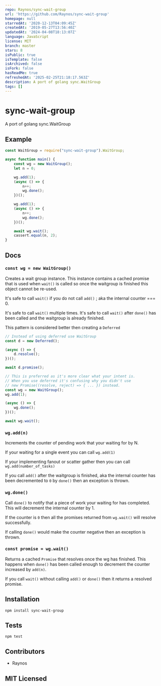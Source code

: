 ```yaml
---
repo: Raynos/sync-wait-group
url: 'https://github.com/Raynos/sync-wait-group'
homepage: null
starredAt: '2020-12-13T04:09:45Z'
createdAt: '2019-05-27T13:56:40Z'
updatedAt: '2024-04-08T18:13:07Z'
language: JavaScript
license: MIT
branch: master
stars: 8
isPublic: true
isTemplate: false
isArchived: false
isFork: false
hasReadMe: true
refreshedAt: '2025-02-25T21:18:17.563Z'
description: A port of golang sync.WaitGroup
tags: []
---
```


# sync-wait-group

<!--
    [![build status][build-png]][build]
    [![Coverage Status][cover-png]][cover]
    [![Davis Dependency status][dep-png]][dep]
-->

<!-- [![NPM][npm-png]][npm] -->

A port of golang sync.WaitGroup

## Example

```js
const WaitGroup = require("sync-wait-group").WaitGroup;

async function main() {
    const wg = new WaitGroup();
    let n = 0;

    wg.add(1);
    (async () => {
        n++;
        wg.done();
    })();

    wg.add(1);
    (async () => {
        n++;
        wg.done();
    })();

    await wg.wait();
    cassert.equal(n, 2);
}
```

## Docs

### `const wg = new WaitGroup()`

Creates a wait group instance. This instance contains a cached
promise that is used when `wait()` is called so once the waitgroup
is finished this object cannot be re-used.

It's safe to call `wait()` if you do not call `add()` ; aka the
internal counter === 0.

It's safe to call `wait()` multiple times.
It's safe to call `wait()` after `done()` has been called and
the waitgroup is already finished.

This pattern is considered better then creating a `Deferred`

```js
// Instead of using deferred use WaitGroup
const d = new Deferred();

(async () => {
    d.resolve();
})();

await d.promise();

// This is preferred as it's more clear what your intent is.
// When you use deferred it's confusing why you didn't use
// new Promise((resolve, reject) => { ... }) instead.
const wg = new WaitGroup();
wg.add(1);

(async () => {
    wg.done();
})();

await wg.wait();
```

### `wg.add(n)`

Increments the counter of pending work that your waiting for by
N.

If your waiting for a single event you can call `wg.add(1)`

If your implementing fanout or scatter gather then you can call
`wg.add(number_of_tasks)`

If you call `add()` after the waitgroup is finished, aka the
internal counter has been decremented to `0` by `done()` then
an exception is thrown.

### `wg.done()`

Call `done()` to notify that a piece of work your waiting for
has completed. This will decrement the internal counter by 1.

If the counter is `0` then all the promises returned from
`wg.wait()` will resolve successfully.

If calling `done()` would make the counter negative then an
exception is thrown.

### `const promise = wg.wait()`

Returns a cached `Promise` that resolves once the wg has finished.
This happens when `done()` has been called enough to decrement
the counter increased by `add(n)`.

If you call `wait()` without calling `add()` or `done()` then
it returns a resolved promise.

## Installation

`npm install sync-wait-group`

## Tests

`npm test`

## Contributors

 - Raynos

## MIT Licensed

  [build-png]: https://secure.travis-ci.org/Raynos/sync-wait-group.png
  [build]: https://travis-ci.org/Raynos/sync-wait-group
  [cover-png]: https://coveralls.io/repos/Raynos/sync-wait-group/badge.png
  [cover]: https://coveralls.io/r/Raynos/sync-wait-group
  [dep-png]: https://david-dm.org/Raynos/sync-wait-group.png
  [dep]: https://david-dm.org/Raynos/sync-wait-group
  [npm-png]: https://nodei.co/npm/sync-wait-group.png?stars&downloads
  [npm]: https://nodei.co/npm/sync-wait-group
